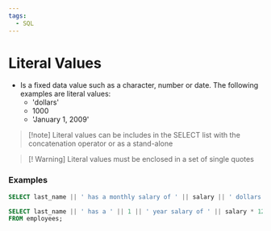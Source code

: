 ```yaml
---
tags:
  - SQL
---
```

# Literal Values
- Is a fixed data value such as a character, number or date. The following examples are literal values: 
	- 'dollars' 
	- 1000 
	- 'January 1, 2009'
> [!note] Literal values can be includes in the SELECT list with the concatenation operator or as a stand-alone
 
> [! Warning] Literal values must be enclosed in a set of single quotes

### Examples
```SQl
SELECT last_name || ' has a monthly salary of ' || salary || ' dollars. ' AS pay FROM employees;
```

```SQL
SELECT last_name || ' has a ' || 1 || ' year salary of ' || salary * 12 || ' dol;ars. ' AS Pay 
FROM employees;
```



